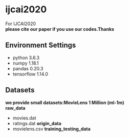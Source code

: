 # ijcai2020
For IJCAI2020<br/>
**please cite our paper if you use our codes.Thanks**
## Environment Settings
- python 3.6.3
- numpy 1.18.1
- pandas 0.20.3
- tensorflow 1.14.0
## Datasets
**we provide small datasets:MovieLens 1 Million (ml-1m)**<br/>
**raw_data**<br/>
- movies.dat
- ratings.dat
**origin_data**<br/>
- movielens.csv
**training_testing_data**<br/>


